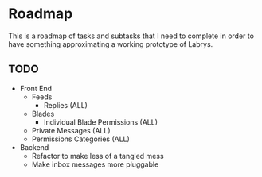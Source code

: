 # Roadmap

This is a roadmap of tasks and subtasks that I need to complete in order to have something approximating a working prototype of Labrys.

## TODO

- Front End
  - Feeds
    - Replies (ALL)
  - Blades
    - Individual Blade Permissions (ALL)
  - Private Messages (ALL)
  - Permissions Categories (ALL)
- Backend
  - Refactor to make less of a tangled mess
  - Make inbox messages more pluggable
